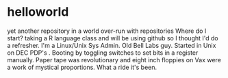 # helloworld
yet another repository in a world over-run with repositories
Where do I start? taking a R language class and will be using github so I thought I'd do  a refresher. I'm a Linux/Unix Sys Admin. Old Bell Labs guy. Started in Unix on DEC PDP's . Booting by toggling switches to set bits in a register manually. Paper tape was revolutionary and eight inch floppies on Vax were a work of mystical proportions. What a ride it's been. 
